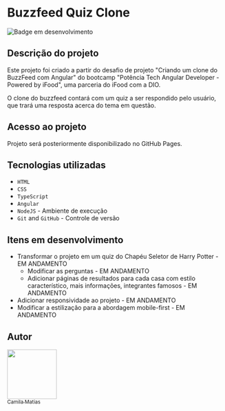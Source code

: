 # Buzzfeed Quiz Clone

![Badge em desenvolvimento](https://img.shields.io/badge/Status-In%20development-blue)

## Descrição do projeto
Este projeto foi criado a partir do desafio de projeto "Criando um clone do BuzzFeed com Angular" do bootcamp "Potência Tech Angular Developer - Powered by iFood", uma parceria do iFood com a DIO.

O clone do buzzfeed contará com um quiz a ser respondido pelo usuário, que trará uma resposta acerca do tema em questão. 

## Acesso ao projeto

Projeto será posteriormente disponibilizado no GitHub Pages.

## Tecnologias utilizadas
 - `HTML`
 - `CSS`
 - `TypeScript`
 - `Angular`
 - `NodeJS` - Ambiente de execução
 - `Git` and `GitHub` - Controle de versão

 ## Itens em desenvolvimento
  - Transformar o projeto em um quiz do Chapéu Seletor de Harry Potter - EM ANDAMENTO
    - Modificar as perguntas - EM ANDAMENTO
    - Adicionar páginas de resultados para cada casa com estilo característico, mais informações, integrantes famosos - EM ANDAMENTO
  - Adicionar responsividade ao projeto - EM ANDAMENTO
  - Modificar a estilização para a abordagem mobile-first - EM ANDAMENTO

 ## Autor

 [<img src="https://avatars.githubusercontent.com/u/116114938?v=4" width=115><br><sub>Camila Matias</sub>](https://github.com/Camilabsm)
